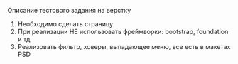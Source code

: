 Описание тестового задания на верстку

1. Необходимо сделать страницу
2. При реализации НЕ использовать фреймворки: bootstrap, foundation и тд
3. Реализовать фильтр, ховеры, выпадающее меню, все есть в макетах PSD
